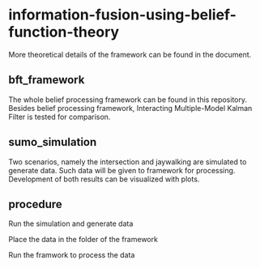 # information-fusion-using-belief-function-theory
More theoretical details of the framework can be found in the document.

## bft_framework
The whole belief processing framework can be found in this repository. Besides belief processing framework, Interacting Multiple-Model Kalman Filter is tested for comparison.

## sumo_simulation
Two scenarios, namely the intersection and jaywalking are simulated to generate data. Such data will be given to framework for processing. Development of both results can be visualized with plots.

## procedure
Run the simulation and generate data

Place the data in the folder of the framework

Run the framwork to process the data
